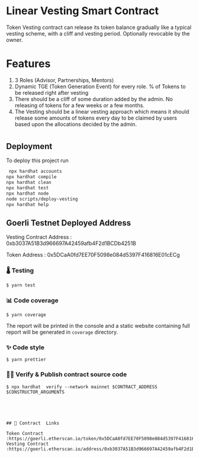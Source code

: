 

# Linear Vesting Smart Contract

Token Vesting contract can release its token balance gradually like a typical vesting scheme, with a cliff and vesting period. Optionally revocable by the owner.

# Features 
1. 3 Roles (Advisor, Partnerships, Mentors)
2. Dynamic TGE (Token Generation Event) for every role. % of Tokens to be released right after vesting
3. There should be a cliff of some duration added by the admin. No releasing of tokens for a few weeks or a few months.
4. The Vesting should be a linear vesting approach which means it should release some amounts of tokens every day to be claimed by users based upon the allocations decided by the admin.

# 

## Deployment

To deploy this project      run

```bash
 npx hardhat accounts
npx hardhat compile
npx hardhat clean
npx hardhat test
npx hardhat node
node scripts/deploy-vesting
npx hardhat help
```


## Goerli  Testnet Deployed Address

Vesting Contract Address :  0xb3037A51B3d966697A42459afb4F2d1BCDb4251B

Token Address : 0x5DCaA0fd7EE70F5098e084d5397F416816E01cECg


### 🌡️ Testing

```console
$ yarn test
```

### 📊 Code coverage

```console
$ yarn coverage
```

The report will be printed in the console and a static website containing full report will be generated in `coverage` directory.

### ✨ Code style

```console
$ yarn prettier
```

### 🐱‍💻 Verify & Publish contract source code

```console
$ npx hardhat  verify --network mainnet $CONTRACT_ADDRESS $CONSTRUCTOR_ARGUMENTS





## 🔗 Contract  Links

Token Contract :https://goerli.etherscan.io/token/0x5DCaA0fd7EE70F5098e084d5397F416816E01cEC
Vesting Contract :https://goerli.etherscan.io/address/0xb3037A51B3d966697A42459afb4F2d1BCDb4251B#code